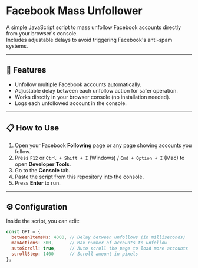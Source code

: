 # Facebook Mass Unfollower

A simple JavaScript script to mass unfollow Facebook accounts directly from your browser's console.  
Includes adjustable delays to avoid triggering Facebook's anti-spam systems.

---

## 🚀 Features
- Unfollow multiple Facebook accounts automatically.
- Adjustable delay between each unfollow action for safer operation.
- Works directly in your browser console (no installation needed).
- Logs each unfollowed account in the console.

---

## 📋 How to Use
1. Open your Facebook **Following** page or any page showing accounts you follow.
2. Press `F12` or `Ctrl + Shift + I` (Windows) / `Cmd + Option + I` (Mac) to open **Developer Tools**.
3. Go to the **Console** tab.
4. Paste the script from this repository into the console.
5. Press **Enter** to run.

---

## ⚙️ Configuration
Inside the script, you can edit:
```javascript
const OPT = {
  betweenItemsMs: 4000, // Delay between unfollows (in milliseconds)
  maxActions: 300,      // Max number of accounts to unfollow
  autoScroll: true,     // Auto scroll the page to load more accounts
  scrollStep: 1400      // Scroll amount in pixels
};
